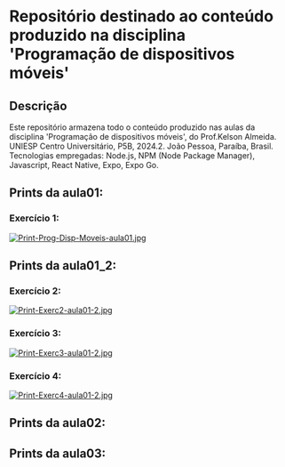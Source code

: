 # Repositório destinado ao conteúdo produzido na disciplina 'Programação de dispositivos móveis'

## Descrição
Este repositório armazena todo o conteúdo produzido nas aulas da disciplina 'Programação de dispositivos móveis', do Prof.Kelson Almeida. UNIESP Centro Universitário, P5B, 2024.2. João Pessoa, Paraíba, Brasil.
Tecnologias empregadas: Node.js, NPM (Node Package Manager), Javascript, React Native, Expo, Expo Go.



## Prints da aula01:
### Exercício 1:
[![Print-Prog-Disp-Moveis-aula01.jpg](https://i.postimg.cc/fbv9rL5Q/Print-Prog-Disp-Moveis-aula01.jpg)](https://github.com/SymoneBCavalcantiC/PrgrmDispositivosMoveis/blob/main/aula01/src/components/Exercicio01.js)


## Prints da aula01_2:
### Exercício 2:
[![Print-Exerc2-aula01-2.jpg](https://i.postimg.cc/wxbJrz1y/Print-Exerc2-aula01-2.jpg)](https://github.com/SymoneBCavalcantiC/PrgrmDispositivosMoveis/blob/main/aula01_2/src/components/Exercicio02.js)
### Exercício 3:
[![Print-Exerc3-aula01-2.jpg](https://i.postimg.cc/V60rQrrJ/Print-Exerc3-aula01-2.jpg)](https://github.com/SymoneBCavalcantiC/PrgrmDispositivosMoveis/blob/main/aula01_2/src/components/Exercicio03.js)
### Exercício 4:
[![Print-Exerc4-aula01-2.jpg](https://i.postimg.cc/DynZ5YgJ/Print-Exerc4-aula01-2.jpg)](https://github.com/SymoneBCavalcantiC/PrgrmDispositivosMoveis/blob/main/aula01_2/src/components/Exercicio04.js)


## Prints da aula02:


## Prints da aula03:
